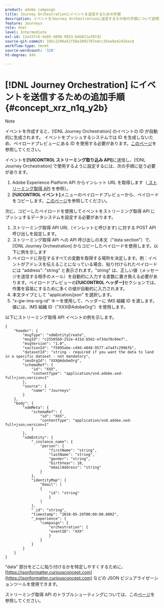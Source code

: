 ```yaml
---
product: adobe campaign
title: Journey Orchestrationにイベントを送信するための手順
description: イベントをJourney Orchestrationに送信するその他の手順について説明します
feature: Journeys
role: User
level: Intermediate
exl-id: 11e337c6-5e05-4898-9953-b6b821af8fd1
source-git-commit: 185c2296a51f58e2092787edcc35ee9e4242bec8
workflow-type: tm+mt
source-wordcount: '310'
ht-degree: 84%

---
```


# [!DNL Journey Orchestration] にイベントを送信するための追加手順 {#concept_xrz_n1q_y2b}

>[!NOTE]
>
>イベントを作成すると、[!DNL Journey Orchestration] のイベントの ID が自動的に生成されます。 イベントをプッシュするシステムでは ID を生成しないため、ペイロードプレビューにある ID を使用する必要があります。[このページ](../event/previewing-the-payload.md)を参照してください。

イベントを&#x200B;**[!UICONTROL ストリーミング取り込み API]**&#x200B;に送信し、[!DNL Journey Orchestration] で使用するように設定するには、次の手順に従う必要があります。

1. Adobe Experience Platform API からインレット URL を取得します（[ ストリーミング取得 API](https://experienceleague.adobe.com/docs/experience-platform/ingestion/streaming/overview.html?lang=ja) を参照）。
1. **[!UICONTROL イベント]**&#x200B;メニューのペイロードプレビューから、ペイロードをコピーします。[このページ](../event/defining-the-payload-fields.md)を参照してください。

次に、コピーしたペイロードを使用してイベントをストリーミング取得 API にプッシュするデータシステムを設定する必要があります。

1. ストリーミング取得 API URL（インレットと呼びます) に対する POST API 呼び出しを設定します。
1. ストリーミング取得 API への API 呼び出しの本文（&quot;data section&quot;）で、[!DNL Journey Orchestration] からコピーしたペイロードを使用します。以下に例を示します
1. ペイロードに存在するすべての変数を取得する場所を決定します。例：イベントがアドレスを伝えることになっている場合、貼り付けられたペイロードには &quot;address&quot;: &quot;string&quot; と表示されます。&quot;string&quot; は、正しい値（メッセージを送信する相手のメール）を自動的に入力する変数に置き換える必要があります。ペイロードプレビューの&#x200B;**[!UICONTROL ヘッダー]**&#x200B;セクションでは、作業を容易にするために多くの値が自動的に入力されます。
1. 本文タイプとして &quot;application/json&quot; を選択します。
1. &quot;x-gw-ims-org-id&quot; キーを使用して、ヘッダーに IMS 組織 ID を渡します。値には、IMS 組織 ID（&quot;XXX@AdobeOrg&quot;）を使用します。

以下にストリーミング取得 API イベントの例を示します。

```
{
    "header": {
        "msgType": "xdmEntityCreate",
        "msgId": "c25585b9-252e-431d-b562-e73da70c04e7",
        "msgVersion": "1.0",
        "xactionId": "f5995abe-c49d-4848-9577-a7a4fc2996fb",
        "datasetId": "string - required if you want the data to land in a specific dataset - not mandatory",
        "imsOrgId": "XXX@AdobeOrg",
        "schemaRef": {
            "id": "XXX",
            "contentType": "application/vnd.adobe.xed-full+json;version=1"
        },
        "source": {
            "name": "Journeys"
        }
    },
    "body": {
        "xdmMeta": {
            "schemaRef": {
                "id": "XXX",
                "contentType": "application/vnd.adobe.xed-full+json;version=1"
            }
        },
        "xdmEntity": {
            "_instance_name": {
                "person": {
                    "firstName": "string",
                    "lastName": "string",
                    "gender": "string",
                    "birthYear": 10,
                    "emailAddress": "string"
                }
            },
            "identityMap": {
                "Email": [
                {
                    "id": "string"
                    }
                ]
            },
            "_id": "string",
            "timestamp": "2018-05-29T00:00:00.000Z",
            "_experience": {
                "campaign": {
                    "orchestration": {
                    "eventID": "XXX"
                    }
                }
            }
        }
    }
}
```

 &quot;data&quot; 部分をどこに貼り付けるかを特定しやすくするために、[https://jsonformatter.curiousconcept.com](https://jsonformatter.curiousconcept.com) などの JSON ビジュアライゼーションツールを使用できます。

ストリーミング取得 API のトラブルシューティングについては、この[ページ](https://experienceleague.adobe.com/docs/experience-platform/ingestion/streaming/troubleshooting.html?lang=ja)を参照してください。

